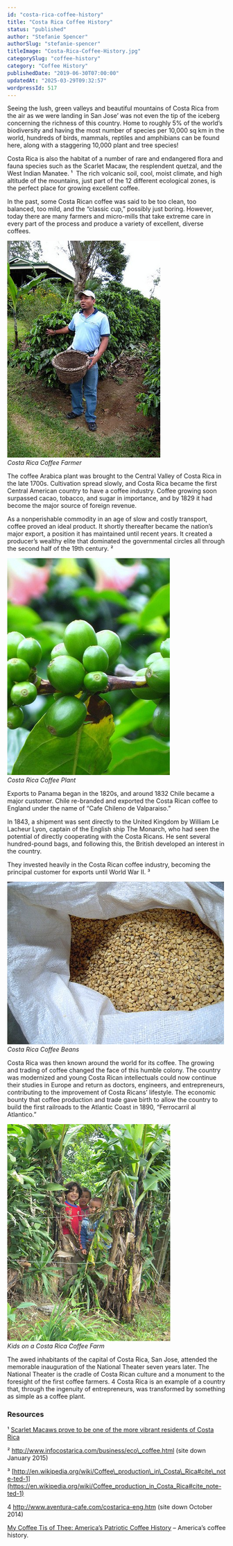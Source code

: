 ```yaml
---
id: "costa-rica-coffee-history"
title: "Costa Rica Coffee History"
status: "published"
author: "Stefanie Spencer"
authorSlug: "stefanie-spencer"
titleImage: "Costa-Rica-Coffee-History.jpg"
categorySlug: "coffee-history"
category: "Coffee History"
publishedDate: "2019-06-30T07:00:00"
updatedAt: "2025-03-29T09:32:57"
wordpressId: 517
---
```


Seeing the lush, green valleys and beautiful mountains of Costa Rica from the air as we were landing in San Jose’ was not even the tip of the iceberg concerning the richness of this country. Home to roughly 5% of the world’s biodiversity and having the most number of species per 10,000 sq km in the world, hundreds of birds, mammals, reptiles and amphibians can be found here, along with a staggering 10,000 plant and tree species!

Costa Rica is also the habitat of a number of rare and endangered flora and fauna species such as the Scarlet Macaw, the resplendent quetzal, and the West Indian Manatee. ¹  The rich volcanic soil, cool, moist climate, and high altitude of the mountains, just part of the 12 different ecological zones, is the perfect place for growing excellent coffee.

In the past, some Costa Rican coffee was said to be too clean, too balanced, too mild, and the “classic cup,” possibly just boring. However, today there are many farmers and micro-mills that take extreme care in every part of the process and produce a variety of excellent, diverse coffees.

![Costa Rica Coffee Farmer](costa-rica-coffee-farmer1.jpg)  
*Costa Rica Coffee Farmer*

The coffee Arabica plant was brought to the Central Valley of Costa Rica in the late 1700s. Cultivation spread slowly, and Costa Rica became the first Central American country to have a coffee industry. Coffee growing soon surpassed cacao, tobacco, and sugar in importance, and by 1829 it had become the major source of foreign revenue.

As a nonperishable commodity in an age of slow and costly transport, coffee proved an ideal product. It shortly thereafter became the nation’s major export, a position it has maintained until recent years. It created a producer’s wealthy elite that dominated the governmental circles all through the second half of the 19th century. ²

![Costa Rica Coffee Plant](costa-rica-coffee-plant.jpg)  
*Costa Rica Coffee Plant*

Exports to Panama began in the 1820s, and around 1832 Chile became a major customer. Chile re-branded and exported the Costa Rican coffee to England under the name of “Cafe Chileno de Valparaiso.”

In 1843, a shipment was sent directly to the United Kingdom by William Le Lacheur Lyon, captain of the English ship The Monarch, who had seen the potential of directly cooperating with the Costa Ricans. He sent several hundred-pound bags, and following this, the British developed an interest in the country.

They invested heavily in the Costa Rican coffee industry, becoming the principal customer for exports until World War II. ³

![Costa Rica Coffee Beans](costa-rica-coffee-beans-green.jpg)  
*Costa Rica Coffee Beans*

Costa Rica was then known around the world for its coffee. The growing and trading of coffee changed the face of this humble colony. The country was modernized and young Costa Rican intellectuals could now continue their studies in Europe and return as doctors, engineers, and entrepreneurs, contributing to the improvement of Costa Ricans’ lifestyle. The economic bounty that coffee production and trade gave birth to allow the country to build the first railroads to the Atlantic Coast in 1890, “Ferrocarril al Atlantico.”

![Kids on a Costa Rica Coffee Farm](kids-on-costa-rica-coffee-farm.jpg)  
*Kids on a Costa Rica Coffee Farm*

The awed inhabitants of the capital of Costa Rica, San Jose, attended the memorable inauguration of the National Theater seven years later. The National Theater is the cradle of Costa Rican culture and a monument to the foresight of the first coffee farmers. 4 Costa Rica is an example of a country that, through the ingenuity of entrepreneurs, was transformed by something as simple as a coffee plant.

### Resources

¹ [Scarlet Macaws prove to be one of the more vibrant residents of Costa Rica](https://www.govisitcostarica.com/travelInfo/flora-fauna/vibrant-scarlet-macaw.asp)

² http://www.infocostarica.com/business/eco\_coffee.html (site down January 2015)

³ [http://en.wikipedia.org/wiki/Coffee\_production\_in\_Costa\_Rica#cite\_note-ted-1](https://en.wikipedia.org/wiki/Coffee_production_in_Costa_Rica#cite_note-ted-1)

4 http://www.aventura-cafe.com/costarica-eng.htm (site down October 2014)

[My Coffee Tis of Thee: America’s Patriotic Coffee History](http://ineedcoffee.com/my-coffee-tis-of-thee/) – America’s coffee history.